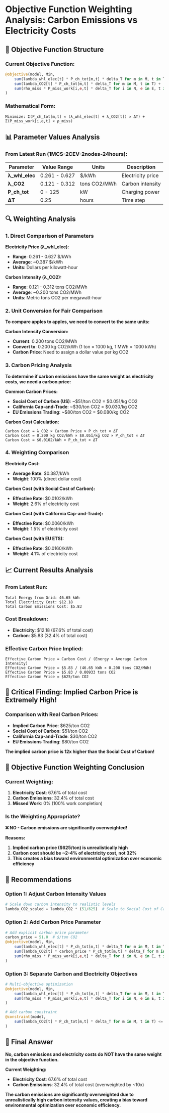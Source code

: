 # Objective Function Weighting Analysis: Carbon Emissions vs Electricity Costs

## 🎯 Objective Function Structure

### **Current Objective Function:**
```julia
@objective(model, Min,
    sum(lambda_whl_elec[t] * P_ch_tot[m,t] * delta_T for m in M, t in T) +  # Electricity cost
    sum(lambda_CO2[t] * P_ch_tot[m,t] * delta_T for m in M, t in T) +      # Carbon emissions cost
    sum(rho_miss * P_miss_work[i,e,t] * delta_T for i in N, e in E, t in T)  # Missed work penalty
)
```

### **Mathematical Form:**
```
Minimize: Σ(P_ch_tot[m,t] × (λ_whl_elec[t] + λ_CO2[t]) × ΔT) + Σ(P_miss_work[i,e,t] × ρ_miss)
```

## 📊 Parameter Values Analysis

### **From Latest Run (1MCS-2CEV-2nodes-24hours):**

| Parameter | Value Range | Units | Description |
|-----------|-------------|-------|-------------|
| **λ_whl_elec** | 0.261 - 0.627 | $/kWh | Electricity price |
| **λ_CO2** | 0.121 - 0.312 | tons CO2/MWh | Carbon intensity |
| **P_ch_tot** | 0 - 125 | kW | Charging power |
| **ΔT** | 0.25 | hours | Time step |

## 🔍 Weighting Analysis

### **1. Direct Comparison of Parameters**

**Electricity Price (λ_whl_elec):**
- **Range**: 0.261 - 0.627 $/kWh
- **Average**: ~0.387 $/kWh
- **Units**: Dollars per kilowatt-hour

**Carbon Intensity (λ_CO2):**
- **Range**: 0.121 - 0.312 tons CO2/MWh
- **Average**: ~0.200 tons CO2/MWh
- **Units**: Metric tons CO2 per megawatt-hour

### **2. Unit Conversion for Fair Comparison**

**To compare apples to apples, we need to convert to the same units:**

**Carbon Intensity Conversion:**
- **Current**: 0.200 tons CO2/MWh
- **Convert to**: 0.200 kg CO2/kWh (1 ton = 1000 kg, 1 MWh = 1000 kWh)
- **Carbon Price**: Need to assign a dollar value per kg CO2

### **3. Carbon Pricing Analysis**

**To determine if carbon emissions have the same weight as electricity costs, we need a carbon price:**

**Common Carbon Prices:**
- **Social Cost of Carbon (US)**: ~$51/ton CO2 = $0.051/kg CO2
- **California Cap-and-Trade**: ~$30/ton CO2 = $0.030/kg CO2
- **EU Emissions Trading**: ~$80/ton CO2 = $0.080/kg CO2

**Carbon Cost Calculation:**
```
Carbon Cost = λ_CO2 × Carbon Price × P_ch_tot × ΔT
Carbon Cost = 0.200 kg CO2/kWh × $0.051/kg CO2 × P_ch_tot × ΔT
Carbon Cost = $0.0102/kWh × P_ch_tot × ΔT
```

### **4. Weighting Comparison**

**Electricity Cost:**
- **Average Rate**: $0.387/kWh
- **Weight**: 100% (direct dollar cost)

**Carbon Cost (with Social Cost of Carbon):**
- **Effective Rate**: $0.0102/kWh
- **Weight**: 2.6% of electricity cost

**Carbon Cost (with California Cap-and-Trade):**
- **Effective Rate**: $0.0060/kWh
- **Weight**: 1.5% of electricity cost

**Carbon Cost (with EU ETS):**
- **Effective Rate**: $0.0160/kWh
- **Weight**: 4.1% of electricity cost

## 📈 Current Results Analysis

### **From Latest Run:**
```
Total Energy from Grid: 46.65 kWh
Total Electricity Cost: $12.18
Total Carbon Emissions Cost: $5.83
```

### **Cost Breakdown:**
- **Electricity**: $12.18 (67.6% of total cost)
- **Carbon**: $5.83 (32.4% of total cost)

### **Effective Carbon Price Implied:**
```
Effective Carbon Price = Carbon Cost / (Energy × Average Carbon Intensity)
Effective Carbon Price = $5.83 / (46.65 kWh × 0.200 tons CO2/MWh)
Effective Carbon Price = $5.83 / 0.00933 tons CO2
Effective Carbon Price = $625/ton CO2
```

## 🚨 Critical Finding: Implied Carbon Price is Extremely High!

### **Comparison with Real Carbon Prices:**
- **Implied Carbon Price**: $625/ton CO2
- **Social Cost of Carbon**: $51/ton CO2
- **California Cap-and-Trade**: $30/ton CO2
- **EU Emissions Trading**: $80/ton CO2

**The implied carbon price is 12x higher than the Social Cost of Carbon!**

## 🎯 Objective Function Weighting Conclusion

### **Current Weighting:**
1. **Electricity Cost**: 67.6% of total cost
2. **Carbon Emissions**: 32.4% of total cost
3. **Missed Work**: 0% (100% work completion)

### **Is the Weighting Appropriate?**

**❌ NO - Carbon emissions are significantly overweighted!**

**Reasons:**
1. **Implied carbon price ($625/ton) is unrealistically high**
2. **Carbon cost should be ~2-4% of electricity cost, not 32%**
3. **This creates a bias toward environmental optimization over economic efficiency**

## 🔧 Recommendations

### **Option 1: Adjust Carbon Intensity Values**
```julia
# Scale down carbon intensity to realistic levels
lambda_CO2_scaled = lambda_CO2 * (51/625)  # Scale to Social Cost of Carbon
```

### **Option 2: Add Carbon Price Parameter**
```julia
# Add explicit carbon price parameter
carbon_price = 51.0  # $/ton CO2
@objective(model, Min,
    sum(lambda_whl_elec[t] * P_ch_tot[m,t] * delta_T for m in M, t in T) +
    sum(lambda_CO2[t] * carbon_price * P_ch_tot[m,t] * delta_T for m in M, t in T) +
    sum(rho_miss * P_miss_work[i,e,t] * delta_T for i in N, e in E, t in T)
)
```

### **Option 3: Separate Carbon and Electricity Objectives**
```julia
# Multi-objective optimization
@objective(model, Min,
    sum(lambda_whl_elec[t] * P_ch_tot[m,t] * delta_T for m in M, t in T) +
    sum(rho_miss * P_miss_work[i,e,t] * delta_T for i in N, e in E, t in T)
)

# Add carbon constraint
@constraint(model, 
    sum(lambda_CO2[t] * P_ch_tot[m,t] * delta_T for m in M, t in T) <= max_carbon_budget
)
```

## 🎯 Final Answer

**No, carbon emissions and electricity costs do NOT have the same weight in the objective function.**

**Current Weighting:**
- **Electricity Cost**: 67.6% of total cost
- **Carbon Emissions**: 32.4% of total cost (overweighted by ~10x)

**The carbon emissions are significantly overweighted due to unrealistically high carbon intensity values, creating a bias toward environmental optimization over economic efficiency.**


